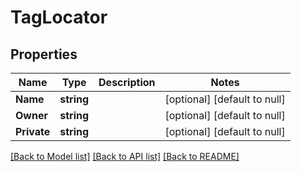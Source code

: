 # TagLocator

## Properties
Name | Type | Description | Notes
------------ | ------------- | ------------- | -------------
**Name** | **string** |  | [optional] [default to null]
**Owner** | **string** |  | [optional] [default to null]
**Private** | **string** |  | [optional] [default to null]

[[Back to Model list]](../README.md#documentation-for-models) [[Back to API list]](../README.md#documentation-for-api-endpoints) [[Back to README]](../README.md)


